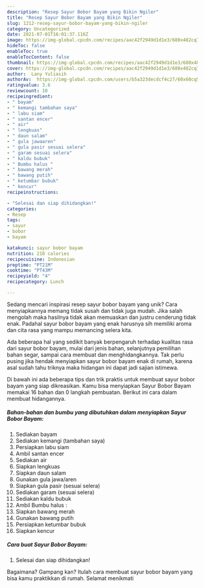 ```yaml
---
description: "Resep Sayur Bobor Bayam yang Bikin Ngiler"
title: "Resep Sayur Bobor Bayam yang Bikin Ngiler"
slug: 1212-resep-sayur-bobor-bayam-yang-bikin-ngiler
category: Uncategorized
date: 2021-07-01T16:01:37.116Z
image: https://img-global.cpcdn.com/recipes/aac42f2949d1d1e3/680x482cq70/sayur-bobor-bayam-foto-resep-utama.jpg
hideToc: false
enableToc: true
enableTocContent: false
thumbnail: https://img-global.cpcdn.com/recipes/aac42f2949d1d1e3/680x482cq70/sayur-bobor-bayam-foto-resep-utama.jpg
cover: https://img-global.cpcdn.com/recipes/aac42f2949d1d1e3/680x482cq70/sayur-bobor-bayam-foto-resep-utama.jpg
author:  Lany Yuliasih
authorAv:  https://img-global.cpcdn.com/users/b5a323decdcf4c27/60x60cq50/avatar.jpg
ratingvalue: 3.6
reviewcount: 10
recipeingredient:
- " bayam"
- " kemangi tambahan saya"
- " labu siam"
- " santan encer"
- " air"
- " lengkuas"
- " daun salam"
- " gula jawaaren"
- " gula pasir sesuai selera"
- " garam sesuai selera"
- " kaldu bubuk"
- " Bumbu halus "
- " bawang merah"
- " bawang putih"
- " ketumbar bubuk"
- " kencur"
recipeinstructions:

- "Selesai dan siap dihidangkan!"
categories:
- Resep
tags:
- sayur
- bobor
- bayam

katakunci: sayur bobor bayam 
nutrition: 210 calories
recipecuisine: Indonesian
preptime: "PT21M"
cooktime: "PT43M"
recipeyield: "4"
recipecategory: Lunch

---
```



Sedang mencari inspirasi resep sayur bobor bayam yang unik? Cara menyiapkannya memang tidak susah dan tidak juga mudah. Jika salah mengolah maka hasilnya tidak akan memuaskan dan justru cenderung tidak enak. Padahal sayur bobor bayam yang enak harusnya sih memiliki aroma dan cita rasa yang mampu memancing selera kita.


Ada beberapa hal yang sedikit banyak berpengaruh terhadap kualitas rasa dari sayur bobor bayam, mulai dari jenis bahan, selanjutnya pemilihan bahan segar, sampai cara membuat dan menghidangkannya. Tak perlu pusing jika hendak menyiapkan sayur bobor bayam enak di rumah, karena asal sudah tahu triknya maka hidangan ini dapat jadi sajian istimewa.




Di bawah ini ada beberapa tips dan trik praktis untuk membuat sayur bobor bayam yang siap dikreasikan. Kamu bisa menyiapkan Sayur Bobor Bayam memakai 16 bahan dan 0 langkah pembuatan. Berikut ini cara dalam membuat hidangannya.

<!--inarticleads1-->

##### Bahan-bahan dan bumbu yang dibutuhkan dalam menyiapkan Sayur Bobor Bayam:

1. Sediakan  bayam
1. Sediakan  kemangi (tambahan saya)
1. Persiapkan  labu siam
1. Ambil  santan encer
1. Sediakan  air
1. Siapkan  lengkuas
1. Siapkan  daun salam
1. Gunakan  gula jawa/aren
1. Siapkan  gula pasir (sesuai selera)
1. Sediakan  garam (sesuai selera)
1. Sediakan  kaldu bubuk
1. Ambil  Bumbu halus :
1. Siapkan  bawang merah
1. Gunakan  bawang putih
1. Persiapkan  ketumbar bubuk
1. Siapkan  kencur




<!--inarticleads2-->

##### Cara buat Sayur Bobor Bayam:


1. Selesai dan siap dihidangkan!



Bagaimana? Gampang kan? Itulah cara membuat sayur bobor bayam yang bisa kamu praktikkan di rumah. Selamat menikmati
